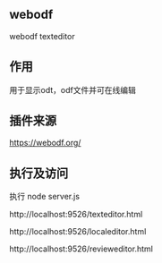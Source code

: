 ## webodf
webodf texteditor

## 作用
用于显示odt，odf文件并可在线编辑

## 插件来源
https://webodf.org/

## 执行及访问
执行 node server.js

http://localhost:9526/texteditor.html

http://localhost:9526/localeditor.html

http://localhost:9526/revieweditor.html